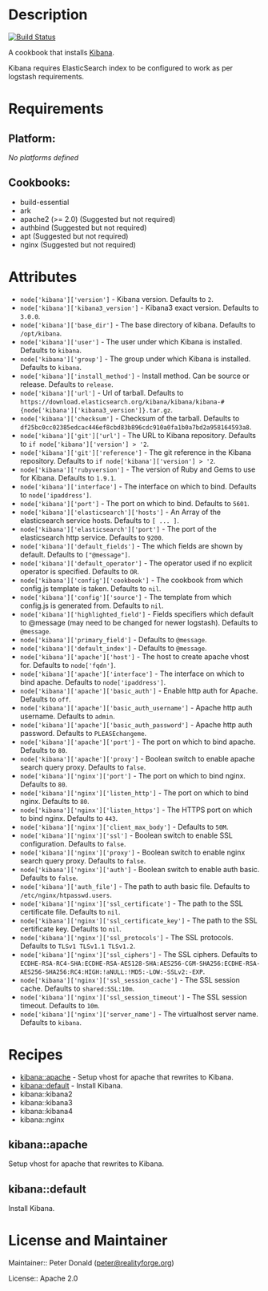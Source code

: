 # Description

[![Build Status](https://secure.travis-ci.org/realityforge/chef-kibana.png?branch=master)](http://travis-ci.org/realityforge/chef-kibana)

A cookbook that installs [Kibana](https://github.com/rashidkpc/Kibana).

Kibana requires ElasticSearch index to be configured to work as per logstash requirements.

# Requirements

## Platform:

*No platforms defined*

## Cookbooks:

* build-essential
* ark
* apache2 (>= 2.0) (Suggested but not required)
* authbind (Suggested but not required)
* apt (Suggested but not required)
* nginx (Suggested but not required)

# Attributes

* `node['kibana']['version']` - Kibana version. Defaults to `2`.
* `node['kibana']['kibana3_version']` - Kibana3 exact version. Defaults to `3.0.0`.
* `node['kibana']['base_dir']` - The base directory of kibana. Defaults to `/opt/kibana`.
* `node['kibana']['user']` - The user under which Kibana is installed. Defaults to `kibana`.
* `node['kibana']['group']` - The group under which Kibana is installed. Defaults to `kibana`.
* `node['kibana']['install_method']` - Install method. Can be source or release. Defaults to `release`.
* `node['kibana']['url']` - Url of tarball. Defaults to `https://download.elasticsearch.org/kibana/kibana/kibana-#{node['kibana']['kibana3_version']}.tar.gz`.
* `node['kibana']['checksum']` - Checksum of the tarball. Defaults to `df25bc0cc02385edcac446ef8cbd83b896cdc910a0fa1b0a7bd2a958164593a8`.
* `node['kibana']['git']['url']` - The URL to Kibana repository. Defaults to `if node['kibana']['version'] > '2`.
* `node['kibana']['git']['reference']` - The git reference in the Kibana repository. Defaults to `if node['kibana']['version'] > '2`.
* `node['kibana']['rubyversion']` - The version of Ruby and Gems to use for Kibana. Defaults to `1.9.1`.
* `node['kibana']['interface']` - The interface on which to bind. Defaults to `node['ipaddress']`.
* `node['kibana']['port']` - The port on which to bind. Defaults to `5601`.
* `node['kibana']['elasticsearch']['hosts']` - An Array of the elasticsearch service hosts. Defaults to `[ ... ]`.
* `node['kibana']['elasticsearch']['port']` - The port of the elasticsearch http service. Defaults to `9200`.
* `node['kibana']['default_fields']` - The which fields are shown by default. Defaults to `["@message"]`.
* `node['kibana']['default_operator']` - The operator used if no explicit operator is specified. Defaults to `OR`.
* `node['kibana']['config']['cookbook']` - The cookbook from which config.js template is taken. Defaults to `nil`.
* `node['kibana']['config']['source']` - The template from which config.js is generated from. Defaults to `nil`.
* `node['kibana']['highlighted_field']` - Fields specifiers which default to @message (may need to be changed for newer logstash). Defaults to `@message`.
* `node['kibana']['primary_field']` -  Defaults to `@message`.
* `node['kibana']['default_index']` -  Defaults to `@message`.
* `node['kibana']['apache']['host']` - The host to create apache vhost for. Defaults to `node['fqdn']`.
* `node['kibana']['apache']['interface']` - The interface on which to bind apache. Defaults to `node['ipaddress']`.
* `node['kibana']['apache']['basic_auth']` - Enable http auth for Apache. Defaults to `off`.
* `node['kibana']['apache']['basic_auth_username']` - Apache http auth username. Defaults to `admin`.
* `node['kibana']['apache']['basic_auth_password']` - Apache http auth password. Defaults to `PLEASEchangeme`.
* `node['kibana']['apache']['port']` - The port on which to bind apache. Defaults to `80`.
* `node['kibana']['apache']['proxy']` - Boolean switch to enable apache search query proxy. Defaults to `false`.
* `node['kibana']['nginx']['port']` - The port on which to bind nginx. Defaults to `80`.
* `node['kibana']['nginx']['listen_http']` - The port on which to bind nginx. Defaults to `80`.
* `node['kibana']['nginx']['listen_https']` - The HTTPS port on which to bind nginx. Defaults to `443`.
* `node['kibana']['nginx']['client_max_body']` -  Defaults to `50M`.
* `node['kibana']['nginx']['ssl']` - Boolean switch to enable SSL configuration. Defaults to `false`.
* `node['kibana']['nginx']['proxy']` - Boolean switch to enable nginx search query proxy. Defaults to `false`.
* `node['kibana']['nginx']['auth']` - Boolean switch to enable auth basic. Defaults to `false`.
* `node['kibana']['auth_file']` - The path to auth basic file. Defaults to `/etc/nginx/htpasswd.users`.
* `node['kibana']['nginx']['ssl_certificate']` - The path to the SSL certificate file. Defaults to `nil`.
* `node['kibana']['nginx']['ssl_certificate_key']` - The path to the SSL certificate key. Defaults to `nil`.
* `node['kibana']['nginx']['ssl_protocols']` - The SSL protocols. Defaults to `TLSv1 TLSv1.1 TLSv1.2`.
* `node['kibana']['nginx']['ssl_ciphers']` - The SSL ciphers. Defaults to `ECDHE-RSA-RC4-SHA:ECDHE-RSA-AES128-SHA:AES256-CGM-SHA256:ECDHE-RSA-AES256-SHA256:RC4:HIGH:!aNULL:!MD5:-LOW:-SSLv2:-EXP`.
* `node['kibana']['nginx']['ssl_session_cache']` - The SSL session cache. Defaults to `shared:SSL:10m`.
* `node['kibana']['nginx']['ssl_session_timeout']` - The SSL session timeout. Defaults to `10m`.
* `node['kibana']['nginx']['server_name']` - The virtualhost server name. Defaults to `kibana`.

# Recipes

* [kibana::apache](#kibanaapache) - Setup vhost for apache that rewrites to Kibana.
* [kibana::default](#kibanadefault) - Install Kibana.
* kibana::kibana2
* kibana::kibana3
* kibana::kibana4
* kibana::nginx

## kibana::apache

Setup vhost for apache that rewrites to Kibana.

## kibana::default

Install Kibana.

# License and Maintainer

Maintainer:: Peter Donald (<peter@realityforge.org>)

License:: Apache 2.0
